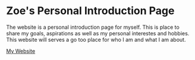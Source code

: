 <h1> Zoe's Personal Introduction Page </h1>

<p> The website is a personal introduction page for myself. This is place to share my goals, aspirations as well as my personal interestes and hobbies. This website will serves a go too place for who I am and what I am about. </p>

<a href= "https://zellzey.github.io/">My Website</a>
